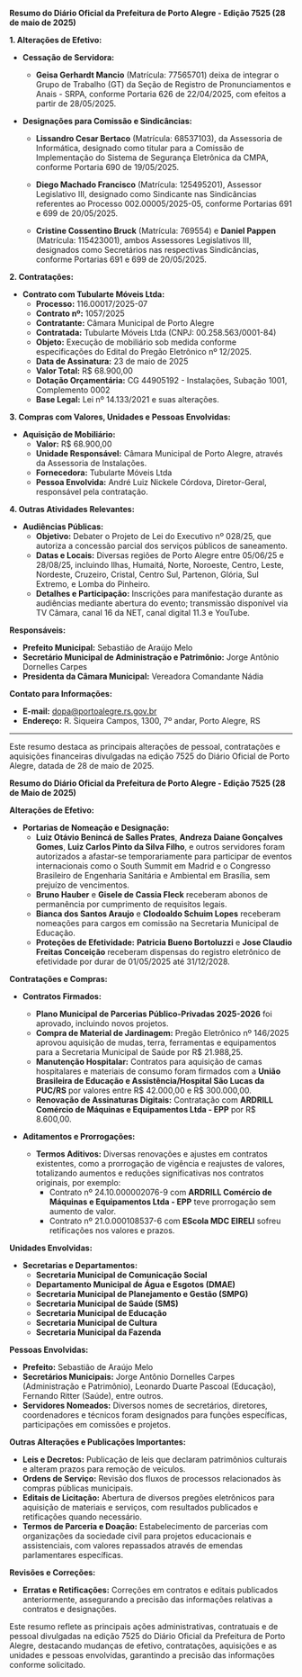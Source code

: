 **Resumo do Diário Oficial da Prefeitura de Porto Alegre - Edição 7525 (28 de maio de 2025)**

**1. Alterações de Efetivo:**

- **Cessação de Servidora:**
  - **Geisa Gerhardt Mancio** (Matrícula: 77565701) deixa de integrar o Grupo de Trabalho (GT) da Seção de Registro de Pronunciamentos e Anais - SRPA, conforme Portaria 626 de 22/04/2025, com efeitos a partir de 28/05/2025.

- **Designações para Comissão e Sindicâncias:**
  - **Lissandro Cesar Bertaco** (Matrícula: 68537103), da Assessoria de Informática, designado como titular para a Comissão de Implementação do Sistema de Segurança Eletrônica da CMPA, conforme Portaria 690 de 19/05/2025.
  
  - **Diego Machado Francisco** (Matrícula: 125495201), Assessor Legislativo III, designado como Sindicante nas Sindicâncias referentes ao Processo 002.00005/2025-05, conforme Portarias 691 e 699 de 20/05/2025.
  
  - **Cristine Cossentino Bruck** (Matrícula: 769554) e **Daniel Pappen** (Matrícula: 115423001), ambos Assessores Legislativos III, designados como Secretários nas respectivas Sindicâncias, conforme Portarias 691 e 699 de 20/05/2025.

**2. Contratações:**

- **Contrato com Tubularte Móveis Ltda:**
  - **Processo:** 116.00017/2025-07
  - **Contrato nº:** 1057/2025
  - **Contratante:** Câmara Municipal de Porto Alegre
  - **Contratada:** Tubularte Móveis Ltda (CNPJ: 00.258.563/0001-84)
  - **Objeto:** Execução de mobiliário sob medida conforme especificações do Edital do Pregão Eletrônico nº 12/2025.
  - **Data de Assinatura:** 23 de maio de 2025
  - **Valor Total:** R$ 68.900,00
  - **Dotação Orçamentária:** CG 44905192 - Instalações, Subação 1001, Complemento 0002
  - **Base Legal:** Lei nº 14.133/2021 e suas alterações.

**3. Compras com Valores, Unidades e Pessoas Envolvidas:**

- **Aquisição de Mobiliário:**
  - **Valor:** R$ 68.900,00
  - **Unidade Responsável:** Câmara Municipal de Porto Alegre, através da Assessoria de Instalações.
  - **Fornecedora:** Tubularte Móveis Ltda
  - **Pessoa Envolvida:** André Luiz Nickele Córdova, Diretor-Geral, responsável pela contratação.

**4. Outras Atividades Relevantes:**

- **Audiências Públicas:**
  - **Objetivo:** Debater o Projeto de Lei do Executivo nº 028/25, que autoriza a concessão parcial dos serviços públicos de saneamento.
  - **Datas e Locais:** Diversas regiões de Porto Alegre entre 05/06/25 e 28/08/25, incluindo Ilhas, Humaitá, Norte, Noroeste, Centro, Leste, Nordeste, Cruzeiro, Cristal, Centro Sul, Partenon, Glória, Sul Extremo, e Lomba do Pinheiro.
  - **Detalhes e Participação:** Inscrições para manifestação durante as audiências mediante abertura do evento; transmissão disponível via TV Câmara, canal 16 da NET, canal digital 11.3 e YouTube.

**Responsáveis:**
- **Prefeito Municipal:** Sebastião de Araújo Melo
- **Secretário Municipal de Administração e Patrimônio:** Jorge Antônio Dornelles Carpes
- **Presidenta da Câmara Municipal:** Vereadora Comandante Nádia

**Contato para Informações:**
- **E-mail:** dopa@portoalegre.rs.gov.br
- **Endereço:** R. Siqueira Campos, 1300, 7º andar, Porto Alegre, RS

---

Este resumo destaca as principais alterações de pessoal, contratações e aquisições financeiras divulgadas na edição 7525 do Diário Oficial de Porto Alegre, datada de 28 de maio de 2025.

**Resumo do Diário Oficial da Prefeitura de Porto Alegre - Edição 7525 (28 de Maio de 2025)**

**Alterações de Efetivo:**
- **Portarias de Nomeação e Designação:**
  - **Luiz Otávio Benincá de Salles Prates**, **Andreza Daiane Gonçalves Gomes**, **Luiz Carlos Pinto da Silva Filho**, e outros servidores foram autorizados a afastar-se temporariamente para participar de eventos internacionais como o South Summit em Madrid e o Congresso Brasileiro de Engenharia Sanitária e Ambiental em Brasília, sem prejuízo de vencimentos.
  - **Bruno Hauber** e **Gisele de Cassia Fleck** receberam abonos de permanência por cumprimento de requisitos legais.
  - **Bianca dos Santos Araujo** e **Clodoaldo Schuim Lopes** receberam nomeações para cargos em comissão na Secretaria Municipal de Educação.
  - **Proteções de Efetividade:** **Patricia Bueno Bortoluzzi** e **Jose Claudio Freitas Conceição** receberam dispensas do registro eletrônico de efetividade por durar de 01/05/2025 até 31/12/2028.

**Contratações e Compras:**
- **Contratos Firmados:**
  - **Plano Municipal de Parcerias Público-Privadas 2025-2026** foi aprovado, incluindo novos projetos.
  - **Compra de Material de Jardinagem:** Pregão Eletrônico nº 146/2025 aprovou aquisição de mudas, terra, ferramentas e equipamentos para a Secretaria Municipal de Saúde por R$ 21.988,25.
  - **Manutenção Hospitalar:** Contratos para aquisição de camas hospitalares e materiais de consumo foram firmados com a **União Brasileira de Educação e Assistência/Hospital São Lucas da PUC/RS** por valores entre R$ 42.000,00 e R$ 300.000,00.
  - **Renovação de Assinaturas Digitais:** Contratação com **ARDRILL Comércio de Máquinas e Equipamentos Ltda - EPP** por R$ 8.600,00.
  
- **Aditamentos e Prorrogações:**
  - **Termos Aditivos:** Diversas renovações e ajustes em contratos existentes, como a prorrogação de vigência e reajustes de valores, totalizando aumentos e reduções significativas nos contratos originais, por exemplo:
    - Contrato nº 24.10.000002076-9 com **ARDRILL Comércio de Máquinas e Equipamentos Ltda - EPP** teve prorrogação sem aumento de valor.
    - Contrato nº 21.0.000108537-6 com **EScola MDC EIRELI** sofreu retificações nos valores e prazos.

**Unidades Envolvidas:**
- **Secretarias e Departamentos:**
  - **Secretaria Municipal de Comunicação Social**
  - **Departamento Municipal de Água e Esgotos (DMAE)**
  - **Secretaria Municipal de Planejamento e Gestão (SMPG)**
  - **Secretaria Municipal de Saúde (SMS)**
  - **Secretaria Municipal de Educação**
  - **Secretaria Municipal de Cultura**
  - **Secretaria Municipal da Fazenda**
  
**Pessoas Envolvidas:**
- **Prefeito:** Sebastião de Araújo Melo
- **Secretários Municipais:** Jorge Antônio Dornelles Carpes (Administração e Patrimônio), Leonardo Duarte Pascoal (Educação), Fernando Ritter (Saúde), entre outros.
- **Servidores Nomeados:** Diversos nomes de secretários, diretores, coordenadores e técnicos foram designados para funções específicas, participações em comissões e projetos.

**Outras Alterações e Publicações Importantes:**
- **Leis e Decretos:** Publicação de leis que declaram patrimônios culturais e alteram prazos para remoção de veículos.
- **Ordens de Serviço:** Revisão dos fluxos de processos relacionados às compras públicas municipais.
- **Editais de Licitação:** Abertura de diversos pregões eletrônicos para aquisição de materiais e serviços, com resultados publicados e retificações quando necessário.
- **Termos de Parceria e Doação:** Estabelecimento de parcerias com organizações da sociedade civil para projetos educacionais e assistenciais, com valores repassados através de emendas parlamentares específicas.

**Revisões e Correções:**
- **Erratas e Retificações:** Correções em contratos e editais publicados anteriormente, assegurando a precisão das informações relativas a contratos e designações.

Este resumo reflete as principais ações administrativas, contratuais e de pessoal divulgadas na edição 7525 do Diário Oficial da Prefeitura de Porto Alegre, destacando mudanças de efetivo, contratações, aquisições e as unidades e pessoas envolvidas, garantindo a precisão das informações conforme solicitado.